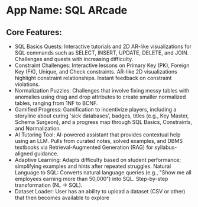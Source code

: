# **App Name**: SQL ARcade

## Core Features:

- SQL Basics Quests: Interactive tutorials and 2D AR-like visualizations for SQL commands such as SELECT, INSERT, UPDATE, DELETE, and JOIN. Challenges and quests with increasing difficulty.
- Constraint Challenges: Interactive lessons on Primary Key (PK), Foreign Key (FK), Unique, and Check constraints. AR-like 2D visualizations highlight constraint relationships. Instant feedback on constraint violations.
- Normalization Puzzles: Challenges that involve fixing messy tables with anomalies using drag and drop attributes to create smaller normalized tables, ranging from 1NF to BCNF.
- Gamified Progress: Gamification to incentivize players, including a storyline about curing 'sick databases', badges, titles (e.g., Key Master, Schema Surgeon), and a progress map through SQL Basics, Constraints, and Normalization.
- AI Tutoring Tool: AI-powered assistant that provides contextual help using an LLM. Pulls from curated notes, solved examples, and DBMS textbooks via Retrieval-Augmented Generation (RAG) for syllabus-aligned guidance.
- Adaptive Learning: Adapts difficulty based on student performance; simplifying examples and hints after repeated struggles. Natural Language to SQL: Converts natural language queries (e.g., "Show me all employees earning more than 50,000") into SQL. Step-by-step transformation (NL -> SQL).
- Dataset Loader: User has an ability to upload a dataset (CSV or other) that then becomes available to explore

